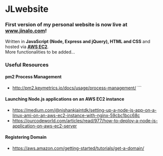 # JLwebsite

### First version of my personal website is now live at www.jinalo.com!  
Written in **JavaScript (Node, Express and jQuery), HTML and CSS** and hosted via **[AWS EC2](https://aws.amazon.com/ec2/)**.  
More functionalities to be added... 

### Useful Resources 
#### pm2 Process Management
* http://pm2.keymetrics.io/docs/usage/process-management/ ```
#### Launching Node.js applications on an AWS EC2 instance 
* https://medium.com/@nishankjaintdk/setting-up-a-node-js-app-on-a-linux-ami-on-an-aws-ec2-instance-with-nginx-59cbc1bcc68c
* https://ourcodeworld.com/articles/read/977/how-to-deploy-a-node-js-application-on-aws-ec2-server 
#### Registering Domain 
* https://aws.amazon.com/getting-started/tutorials/get-a-domain/
